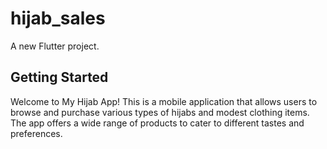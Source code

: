 # hijab_sales

A new Flutter project.

## Getting Started

Welcome to My Hijab App! 
This is a mobile application that allows users to browse and purchase various types of hijabs and modest clothing items. 
The app offers a wide range of products to cater to different tastes and preferences.


 
